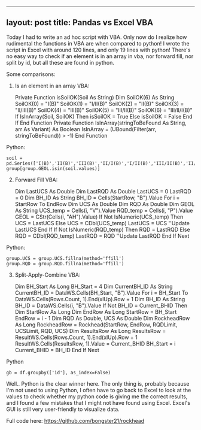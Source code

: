 
---
layout: post
title: Pandas vs Excel VBA
---

Today I had to write an ad hoc script with VBA. Only now do I realize how rudimental the functions in VBA are when compared to python! I wrote the script in Excel with around 120 lines, and only 19 lines with python! There's no easy way to check if an element is in an array in vba, nor forward fill, nor split by id, but all these are found in python. 

Some comparisons:

1. Is an element in an array
VBA:

    Private Function isSoilOK(Soil As String)
        Dim SoilOK(6) As String
        SoilOK(0) = "I(B)"
        SoilOK(1) = "I/II(B)"
        SoilOK(2) = "II(B)"
        SoilOK(3) = "II/III(B)"
        SoilOK(4) = "III(B)"
        SoilOK(5) = "III/II(B)"
        SoilOK(6) = "III/II/I(B)"
        If IsInArray(Soil, SoilOK) Then
            isSoilOK = True
        Else
            isSoilOK = False
        End If
    End Function
    Private Function IsInArray(stringToBeFound As String, arr As Variant) As Boolean
      IsInArray = (UBound(Filter(arr, stringToBeFound)) > -1)
    End Function

Python:

    soil = pd.Series(['I(B)','II(B)','III(B)','II/I(B)','I/II(B)','III/II(B)','II/III(B)','III/II/I(B)']
    group[group.GEOL.isin(soil.values)]
    
2. Forward Fill
VBA:

    Dim LastUCS As Double
    Dim LastRQD As Double
    LastUCS = 0
    LastRQD = 0
    Dim BH_ID As String
    BH_ID = Cells(StartRow, "B").Value
    For i = StartRow To EndRow
        Dim UCS As Double
        Dim RQD As Double
        Dim GEOL As String
        UCS_temp = Cells(i, "V").Value
        RQD_temp = Cells(i, "P").Value
        GEOL = CStr(Cells(i, "AH").Value)
        If Not IsNumeric(UCS_temp) Then
            UCS = LastUCS
        Else
            UCS = CDbl(UCS_temp)
            LastUCS = UCS ''Update LastUCS
        End If
        If Not IsNumeric(RQD_temp) Then
            RQD = LastRQD
        Else
            RQD = CDbl(RQD_temp)
            LastRQD = RQD ''Update LastRQD
        End If
    Next

Python:

    group.UCS = group.UCS.fillna(method='ffill')
    group.RQD = group.RQD.fillna(method='ffill')
    
    
3. Split-Apply-Combine
VBA:

    Dim BH_Start As Long
    BH_Start = 4
    Dim CurrentBH_ID As String
    CurrentBH_ID = DataWS.Cells(BH_Start, "B").Value
    For i = BH_Start To DataWS.Cells(Rows.Count, 1).End(xlUp).Row + 1
        Dim BH_ID As String
        BH_ID = DataWS.Cells(i, "B").Value
        If Not BH_ID = Current_BHID Then
            Dim StartRow As Long
            Dim EndRow As Long
            StartRow = BH_Start
            EndRow = i - 1
            Dim RQD As Double, UCS As Double
            Dim RockheadRow As Long
            RockheadRow = Rockhead(StartRow, EndRow, RQDLimit, UCSLimit, RQD, UCS)
            Dim ResultsRow As Long
            ResultsRow = ResultWS.Cells(Rows.Count, 1).End(xlUp).Row + 1
            ResultWS.Cells(ResultsRow, 1).Value = Current_BHID
            BH_Start = i
            Current_BHID = BH_ID
        End If
    Next
    
Python

    gb = df.groupby(['id'], as_index=False)
    
    
Well.. Python is the clear winner here. The only thing is, probably because I'm not used to using Python, I often have to go back to Excel to look at the values to check whether my python code is giving me the correct results, and I found a few mistakes that I might not have found using Excel. Excel's GUI is still very user-friendly to visualize data.


Full code here:
https://github.com/bongster21/rockhead
    
  

